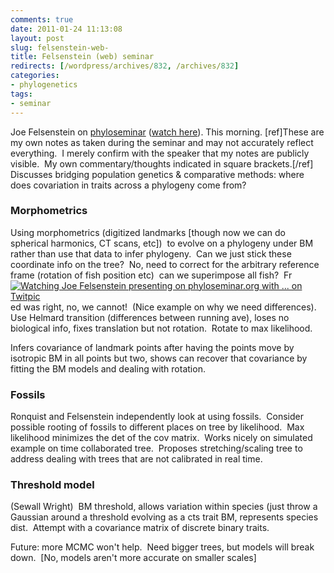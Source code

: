 ```yaml
---
comments: true
date: 2011-01-24 11:13:08
layout: post
slug: felsenstein-web-
title: Felsenstein (web) seminar
redirects: [/wordpress/archives/832, /archives/832]
categories:
- phylogenetics
tags: 
- seminar
---
```


Joe Felsenstein on [phyloseminar](http://phyloseminar.org) ([watch here](http://evo.caltech.edu/evoGate/player/EVOPlayer.jnlp?fileToPlay=http://phyloseminar.org/recorded/10_felsenstein.evx)). This morning. [ref]These are my own notes as taken during the seminar and may not  accurately reflect everything.  I merely confirm with the speaker that  my notes are publicly visible.  My own commentary/thoughts indicated in  square brackets.[/ref] Discusses bridging population genetics & comparative methods: where does covariation in traits across a phylogeny come from?


### Morphometrics


Using morphometrics (digitized landmarks [though now we can do spherical harmonics, CT scans, etc])  to evolve on a phylogeny under BM rather than use that data to infer phylogeny.  Can we just stick these coordinate info on the tree?  No, need to correct for the arbitrary reference frame (rotation of fish position etc)  can we superimpose all fish?  Fr[![Watching Joe Felsenstein presenting on phyloseminar.org with ... on Twitpic](http://twitpic.com/show/thumb/3t1keu.jpg)](http://twitpic.com/3t1keu)ed was right, no, we cannot!  (Nice example on why we need differences).  Use Helmard transition (differences between running ave), loses no biological info, fixes translation but not rotation.  Rotate to max likelihood.

Infers covariance of landmark points after having the points move by isotropic BM in all points but two, shows can recover that covariance by fitting the BM models and dealing with rotation.


### Fossils


Ronquist and Felsenstein independently look at using fossils.  Consider possible rooting of fossils to different places on tree by likelihood.  Max likelihood minimizes the det of the cov matrix.  Works nicely on simulated example on time collaborated tree.  Proposes stretching/scaling tree to address dealing with trees that are not calibrated in real time.


### Threshold model


(Sewall Wright)  BM threshold, allows variation within species (just throw a Gaussian around a threshold evolving as a cts trait BM, represents species dist.  Attempt with a covariance matrix of discrete binary traits.

Future: more MCMC won't help.  Need bigger trees, but models will break down.  [No, models aren't more accurate on smaller scales]
